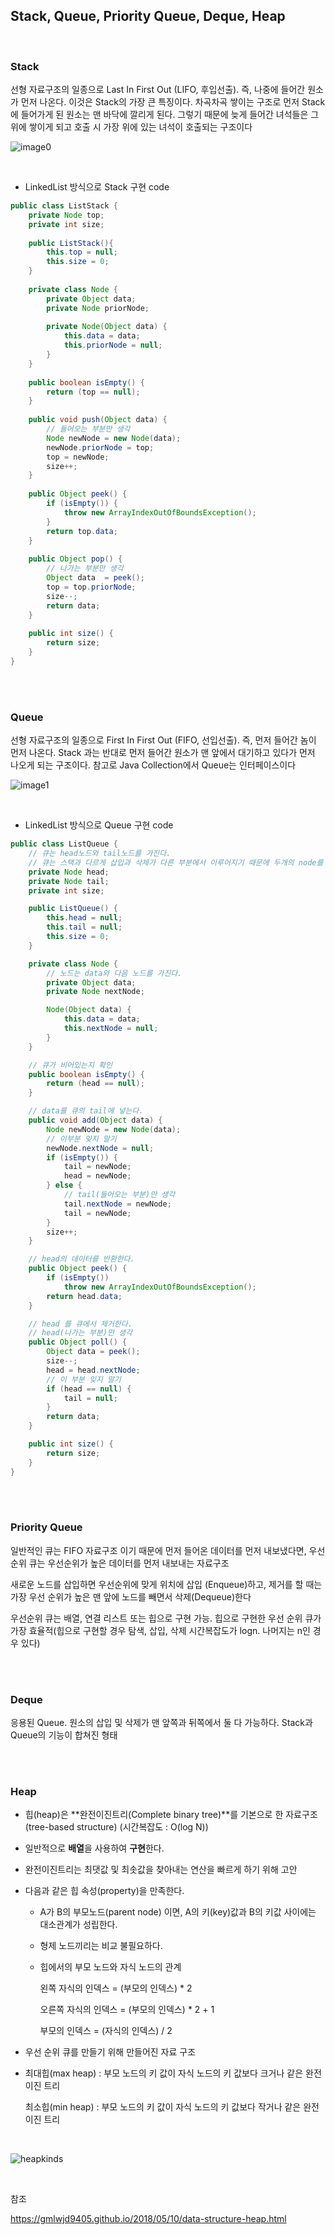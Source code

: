 ## Stack, Queue, Priority Queue, Deque, Heap

</br>

### Stack

선형 자료구조의 일종으로 Last In First Out (LIFO, 후입선출). 즉, 나중에 들어간 원소가 먼저 나온다. 이것은 Stack의 가장 큰 특징이다. 차곡차곡 쌓이는 구조로 먼저 Stack에 들어가게 된 원소는 맨 바닥에 깔리게 된다. 그렇기 때문에 늦게 들어간 녀석들은 그 위에 쌓이게 되고 호출 시 가장 위에 있는 녀석이 호출되는 구조이다

![image0](stack.png)

</br>

* LinkedList 방식으로 Stack 구현 code

```java
public class ListStack {
    private Node top;
    private int size;
    
    public ListStack(){
        this.top = null;
        this.size = 0;
    }
    
    private class Node {
    	private Object data;
    	private Node priorNode;
        
    	private Node(Object data) {
    		this.data = data;
    		this.priorNode = null;
    	}
    }
    
    public boolean isEmpty() {
        return (top == null);
    }
    
    public void push(Object data) {
        // 들어오는 부분만 생각
    	Node newNode = new Node(data);
    	newNode.priorNode = top;
    	top = newNode;
        size++;
    }
    
    public Object peek() {
    	if (isEmpty()) {
    		throw new ArrayIndexOutOfBoundsException();
    	}
    	return top.data;
    }
    
    public Object pop() {
        // 나가는 부분만 생각
    	Object data  = peek();
    	top = top.priorNode;
        size--;
    	return data;
    }
    
    public int size() {
    	return size;
    }
}
```



</br>

</br>

### Queue

선형 자료구조의 일종으로 First In First Out (FIFO, 선입선출). 즉, 먼저 들어간 놈이 먼저 나온다. Stack 과는 반대로 먼저 들어간 원소가 맨 앞에서 대기하고 있다가 먼저 나오게 되는 구조이다. 참고로 Java Collection에서 Queue는 인터페이스이다

![image1](queue.png)

</br>

* LinkedList 방식으로 Queue 구현 code

```java
public class ListQueue {
	// 큐는 head노드와 tail노드를 가진다.
	// 큐는 스택과 다르게 삽입과 삭제가 다른 부분에서 이루어지기 때문에 두개의 node를 갖는다
	private Node head;
	private Node tail;
    private int size;

	public ListQueue() {
		this.head = null;
		this.tail = null;
        this.size = 0;
	}

	private class Node {
		// 노드는 data와 다음 노드를 가진다.
		private Object data;
		private Node nextNode;

		Node(Object data) {
			this.data = data;
			this.nextNode = null;
		}
	}

	// 큐가 비어있는지 확인
	public boolean isEmpty() {
		return (head == null);
	}

	// data를 큐의 tail에 넣는다.
	public void add(Object data) {
		Node newNode = new Node(data);
        // 이부분 잊지 말기
		newNode.nextNode = null;
		if (isEmpty()) {
			tail = newNode;
			head = newNode;
		} else {
            // tail(들어오는 부분)만 생각
			tail.nextNode = newNode;
			tail = newNode;
		}
        size++;
	}

	// head의 데이터를 반환한다.
	public Object peek() {
		if (isEmpty())
			throw new ArrayIndexOutOfBoundsException();
		return head.data;
	}

	// head 를 큐에서 제거한다.
    // head(나가는 부분)만 생각
	public Object poll() {
		Object data = peek();
        size--;
		head = head.nextNode;
        // 이 부분 잊지 말기
		if (head == null) {
			tail = null;
		}
		return data;
	}

	public int size() {
		return size;
	}
}
```



</br>

</br>

### Priority Queue

일반적인 큐는 FIFO 자료구조 이기 때문에 먼저 들어온 데이터를 먼저 내보냈다면, 우선순위 큐는 우선순위가 높은 데이터를 먼저 내보내는 자료구조

새로운 노드를 삽입하면 우선순위에 맞게 위치에 삽입 (Enqueue)하고, 제거를 할 때는 가장 우선 순위가 높은 맨 앞에 노드를 빼면서 삭제(Dequeue)한다

우선순위 큐는 배열, 연결 리스트 또는 힙으로 구현 가능. 힙으로 구현한 우선 순위 큐가 가장 효율적(힙으로 구현할 경우 탐색, 삽입, 삭제 시간복잡도가 logn. 나머지는 n인 경우 있다)

</br>

</br>

### Deque

응용된 Queue. 원소의 삽입 및 삭제가 맨 앞쪽과 뒤쪽에서 둘 다 가능하다. Stack과 Queue의 기능이 합쳐진 형태

</br>

</br>

### Heap

- 힙(heap)은 **완전이진트리(Complete binary tree)**를 기본으로 한 자료구조(tree-based structure) (시간복잡도 : O(log N))

- 일반적으로 **배열**을 사용하여 **구현**한다.

- 완전이진트리는 최댓값 및 최솟값을 찾아내는 연산을 빠르게 하기 위해 고안

- 다음과 같은 힙 속성(property)을 만족한다.

  - A가 B의 부모노드(parent node) 이면, A의 키(key)값과 B의 키값 사이에는 대소관계가 성립한다.

  - 형제 노드끼리는 비교 불필요하다.

  - 힙에서의 부모 노드와 자식 노드의 관계

    왼쪽 자식의 인덱스 = (부모의 인덱스) * 2

    오른쪽 자식의 인덱스 = (부모의 인덱스) * 2 + 1

    부모의 인덱스 = (자식의 인덱스) / 2



* 우선 순위 큐를 만들기 위해 만들어진 자료 구조

* 최대힙(max heap) : 부모 노드의 키 값이 자식 노드의 키 값보다 크거나 같은 완전 이진 트리

  최소힙(min heap) : 부모 노드의 키 값이 자식 노드의 키 값보다 작거나 같은 완전 이진 트리

</br>



![heapkinds](./heapkinds.jpg)

</br>

참조

https://gmlwjd9405.github.io/2018/05/10/data-structure-heap.html

